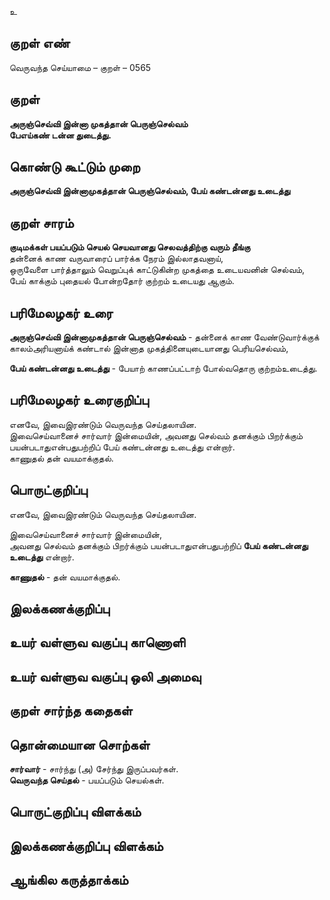 உ

## குறள் எண் 

வெருவந்த செய்யாமை   – குறள் – 0565  

## குறள் 

**அருஞ்செவ்வி இன்னா முகத்தான் பெருஞ்செல்வம்  
பேஎய்கண் டன்ன துடைத்து.**  

## கொண்டு கூட்டும் முறை

**அருஞ்செவ்வி இன்னாமுகத்தான் பெருஞ்செல்வம், பேய் கண்டன்னது உடைத்து** 

## குறள் சாரம் 

**குடிமக்கள் பயப்படும் செயல் செயவானது செலவத்திற்கு வரும் தீங்கு**  
தன்னைக் காண வருவாரைப் பார்க்க நேரம் இல்லாதவனாய்,  
ஒருவேளை பார்த்தாலும் வெறுப்புக் காட்டுகின்ற முகத்தை உடையவனின் செல்வம்,  
பேய் காக்கும் புதையல் போன்றதோர் குற்றம் உடையது ஆகும்.  

## பரிமேலழகர் உரை

**அருஞ்செவ்வி இன்னாமுகத்தான் பெருஞ்செல்வம்** - தன்னைக் காண வேண்டுவார்க்குக் காலம்அரியனாய்க் கண்டால் இன்னாத முகத்தினையுடையானது பெரியசெல்வம்,  

**பேய் கண்டன்னது உடைத்து** - பேயாற் காணப்பட்டாற் போல்வதொரு குற்றம்உடைத்து.  

## பரிமேலழகர் உரைகுறிப்பு   

எனவே, இவைஇரண்டும் வெருவந்த செய்தலாயின.  
இவைசெய்வானைச் சார்வார் இன்மையின், அவனது செல்வம் தனக்கும் பிறர்க்கும் பயன்படாதுஎன்பதுபற்றிப் பேய் கண்டன்னது உடைத்து என்றார்.  
காணுதல் தன் வயமாக்குதல்.     

## பொருட்குறிப்பு 

எனவே, இவைஇரண்டும் வெருவந்த செய்தலாயின.  

இவைசெய்வானைச் சார்வார் இன்மையின்,  
அவனது செல்வம் தனக்கும் பிறர்க்கும் பயன்படாதுஎன்பதுபற்றிப் **பேய் கண்டன்னது உடைத்து** என்றார்.  

**காணுதல்** - தன் வயமாக்குதல்.

## இலக்கணக்குறிப்பு  


## உயர் வள்ளுவ வகுப்பு காணொளி


## உயர் வள்ளுவ வகுப்பு ஒலி அமைவு 

 
## குறள் சார்ந்த கதைகள் 


## தொன்மையான சொற்கள்

**சார்வார்** - சார்ந்து (அ) சேர்ந்து இருப்பவர்கள்.    
**வெருவந்த செய்தல்** - பயப்படும் செயல்கள்.

## பொருட்குறிப்பு விளக்கம்


## இலக்கணக்குறிப்பு விளக்கம்


## ஆங்கில கருத்தாக்கம் 


